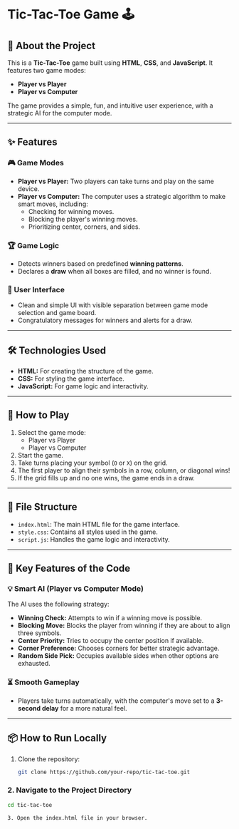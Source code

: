 # Tic-Tac-Toe Game 🕹️

## 📖 About the Project
This is a **Tic-Tac-Toe** game built using **HTML**, **CSS**, and **JavaScript**. It features two game modes:
- **Player vs Player**
- **Player vs Computer**

The game provides a simple, fun, and intuitive user experience, with a strategic AI for the computer mode.

---

## ✨ Features

### 🎮 Game Modes
- **Player vs Player:** Two players can take turns and play on the same device.
- **Player vs Computer:** The computer uses a strategic algorithm to make smart moves, including:
  - Checking for winning moves.
  - Blocking the player's winning moves.
  - Prioritizing center, corners, and sides.

### 🏆 Game Logic
- Detects winners based on predefined **winning patterns**.
- Declares a **draw** when all boxes are filled, and no winner is found.

### 🎨 User Interface
- Clean and simple UI with visible separation between game mode selection and game board.
- Congratulatory messages for winners and alerts for a draw.

---

## 🛠️ Technologies Used
- **HTML:** For creating the structure of the game.
- **CSS:** For styling the game interface.
- **JavaScript:** For game logic and interactivity.

---

## 🚀 How to Play
1. Select the game mode:
   - Player vs Player
   - Player vs Computer
2. Start the game.
3. Take turns placing your symbol (`O` or `X`) on the grid.
4. The first player to align their symbols in a row, column, or diagonal wins!
5. If the grid fills up and no one wins, the game ends in a draw.

---

## 📂 File Structure
- `index.html`: The main HTML file for the game interface.
- `style.css`: Contains all styles used in the game.
- `script.js`: Handles the game logic and interactivity.

---

## 🎯 Key Features of the Code

### 💡 Smart AI (Player vs Computer Mode)
The AI uses the following strategy:
- **Winning Check:** Attempts to win if a winning move is possible.
- **Blocking Move:** Blocks the player from winning if they are about to align three symbols.
- **Center Priority:** Tries to occupy the center position if available.
- **Corner Preference:** Chooses corners for better strategic advantage.
- **Random Side Pick:** Occupies available sides when other options are exhausted.

### ⏳ Smooth Gameplay
- Players take turns automatically, with the computer's move set to a **3-second delay** for a more natural feel.

---

## 📦 How to Run Locally
1. Clone the repository:
   ```bash
   git clone https://github.com/your-repo/tic-tac-toe.git
### 2. Navigate to the Project Directory
  ```bash
  cd tic-tac-toe

3. Open the index.html file in your browser.
